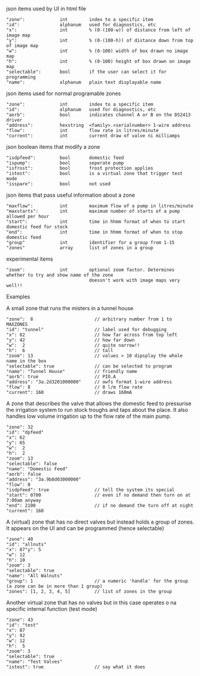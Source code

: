 
json items used by UI in html file
```
"zone":             int        index to a specific item
"id":               alphanum   used for diagnostics, etc
"x":                int        % (0-(100-w)) of distance from left of image map
"y":                int        % (0-(100-h)) of distance down from top of image map
"w":                int        % (0-100) width of box drawn no image map
"h":                int        % (0-100) height of box drawn on image map
"selectable":       bool       if the user can select it for programming
"name":             alphanum   plain text displayable name
```

json items used for normal programable zones
```
"zone":             int        index to a specific item
"id":               alphanum   used for diagnostics, etc
"aorb":             bool       indicates channel A or B on the DS2413 driver
"address":          hexstring  <family>.<serialnumber> 1-wire address
"flow":             int        flow rate in litres/minute
"current":          int        current draw of valve ni milliamps
```

json boolean items that modify a zone
```
"isdpfeed":         bool       domestic feed
"ispump":           bool       seperate pump
"isfrost":          bool       frost protection applies
"istest":           bool       is a virtual zone that trigger test mode
"isspare":          bool       not used
```

json items that pass useful information about a zone
```
"maxflow":          int        maximum flow of a pump in litres/minute
"maxstarts":        int        maximum number of starts of a pump allowed per hour
"start":            int        time in hhmm format of when to start domestic feed for stock
"end":              int        time in hhmm format of when to stop domestic feed
"group"             int        identifier for a group from 1-15
"zones"             array      list of zones in a group
```
experimental items
```
"zoom":             int        optional zoom factor. Determines whether to try and show name of the zone
                               doessn't work with image maps very well!!
```


Examples


A small zone that runs the misters in a tunnel house
```
"zone":  8                       // arbitrary number from 1 to MAXZONES
"id": "tunnel"                   // label used for debugging
"x": 82                          // how far across from top left
"y": 42                          // how far down
"w":  2                          // quite narrow!!
"h":  6                          // tall
"zoom": 13                       // values > 10 dipsplay the whole name in the box
"selectable": true               // can be selected to program
"name": "Tunnel House"           // friendly name
"aorb": true                     // PIO.A
"address": "3a.2d3201000000"     // owfs format 1-wire address
"flow": 8                        // 8 l/m flow rate
"current": 160                   // draws 160mA
```


A zone that describes the valve that allows the domestic feed to pressurise the irrigation system to run
stock troughs and taps about the place. It also handles low volume irrigation up to the flow rate of the main pump.
```
"zone": 32
"id": "dpfeed"
"x": 62
"y": 65
"w":  2
"h":  2
"zoom": 13
"selectable": false
"name": "Domestic Feed"
"aorb": false
"address": "3a.9b8d03000000"
"flow": 0
"isdpfeed": true                 // tell the system its special
"start": 0700                    // even if no demand then turn on at 7:00am anyway
"end": 2100                      // if no demand the turn off at night
"current": 160
```


A (virtual) zone that has no direct valves but instead holds a group of zones. It appears on the UI and can be programmed
(hence selectable) 
```
"zone": 40
"id": "allnuts"
"x": 87"y": 5
"w": 12
"h": 10
"zoom": 3
"selectable": true
"name": "All Walnuts"
"group": 1                       // a numeric 'handle' for the group (a zone can be in more than 1 group)
"zones": [1, 2, 3, 4, 5]         // list of zones in the group
```

Another virtual zone that has no valves but in this case operates o na specific internal function (test mode)
```
"zone": 43
"id": "test"
"x": 87
"y": 92
"w": 12
"h":  5
"zoom": 3
"selectable": true
"name": "Test Valves"
"istest": true                   // say what it does
```



